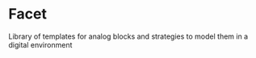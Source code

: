 # Facet
Library of templates for analog blocks and strategies to model them in a digital environment
